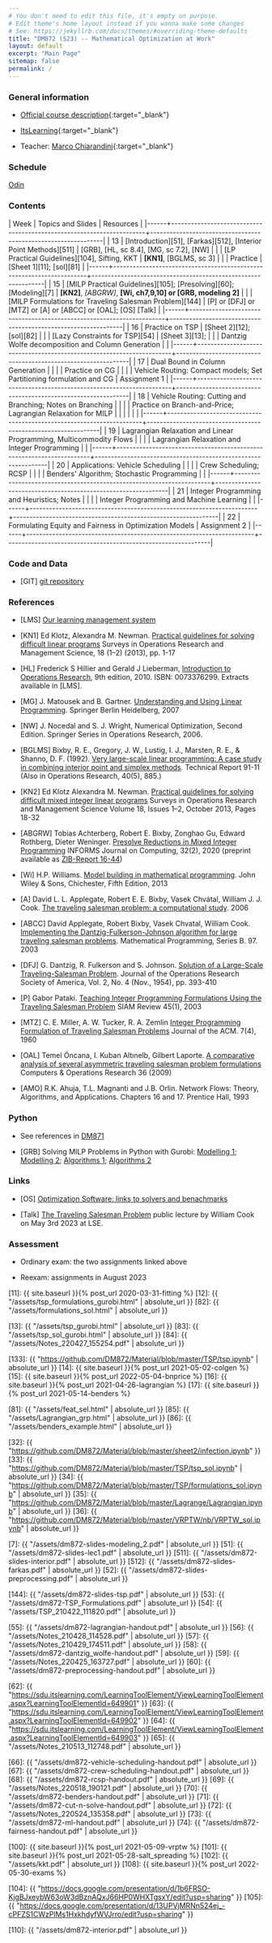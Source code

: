 ```yaml
---
# You don't need to edit this file, it's empty on purpose.
# Edit theme's home layout instead if you wanna make some changes
# See: https://jekyllrb.com/docs/themes/#overriding-theme-defaults
title: "DM872 (S23) -- Mathematical Optimization at Work"
layout: default
excerpt: "Main Page"
sitemap: false
permalink: /
---
```




### General information

- [Official course description](https://odinlister.sdu.dk/fagbesk/internkode/DM872/){:target="_blank"}
  
- [ItsLearning](https://sdu.itslearning.com/main.aspx?CourseID=25676){:target="_blank"}

- Teacher: [Marco Chiarandini](https://imada.sdu.dk/u/march){:target="_blank"}



### Schedule


<p>
<a href="https://skemaplan.sdu.dk/N340032101/f23" target="_blank">Odin</a>
<!-- <a href="https://mitsdu.sdu.dk/skema/activity/N340032101/f22">MitSDU</a> -->
</p>

<!--

<button onclick="myFunction('h1')" class="w3-btn w3-cell
w3-left-align">Overall view <i class="fa fa-caret-down"></i></button>
<div id="h1" class="w3-container w3-hide">

<div class="w3-responsive">

<div w3-include-html="./assets/dm872.html"></div>
<script>
w3.includeHTML();
</script>
</div>
</div>

-->




### Contents




| Week | Topics and Slides                                                    | Resources                                                     |
|------+----------------------------------------------------------------------+---------------------------------------------------------------|
|   13 | [Introduction][51], [Farkas][512], [Interior Point Methods][511]     | [GRB], [HL, sc 8.4], [MG, sc 7.2], [NW]                       |
|      | [LP Practical Guidelines][104],  Sifting, KKT                        | **[KN1]**,   [BGLMS, sc 3]                                    |
|      | Practice                                                             | [Sheet 1][11]; [sol][81]                                      |
|------+----------------------------------------------------------------------+---------------------------------------------------------------|
|   15 | [MILP Practical Guidelines][105]; [Presolving][60]; [Modeling][7]    | **[KN2]**, *[ABGRW]*, **[Wi, ch7,9,10] or [GRB, modeling 2]** |
|      | [MILP Formulations for Traveling Salesman Problem][144]              | [P] or [DFJ] or [MTZ] or [A] or [ABCC] or [OAL]; [OS] [Talk]  |
|------+----------------------------------------------------------------------+---------------------------------------------------------------|
|   16 | Practice on TSP                                                      | [Sheet 2][12];   [sol][82]                                    |
|      | [Lazy Constraints for TSP][54]                                       | [Sheet 3][13];                                                |
|      | Dantzig Wolfe decomposition and Column Generation                    |                                                               |
|------+----------------------------------------------------------------------+---------------------------------------------------------------|
|   17 | Dual Bound in Column Generation                                      |                                                               |
|      | Practice on CG                                                       |                                                               |
|      | Vehicle Routing: Compact models; Set Partitioning formulation and CG | Assignment 1                                                  |
|------+----------------------------------------------------------------------+---------------------------------------------------------------|
|   18 | Vehicle Routing: Cutting and Branching; Notes on Branching           |                                                               |
|      | Practice on Branch-and-Price; Lagrangian Relaxation for MILP         |                                                               |
|      |                                                                      |                                                               |
|------+----------------------------------------------------------------------+---------------------------------------------------------------|
|   19 | Lagrangian Relaxation and Linear Programming, Multicommodity Flows   |                                                               |
|      | Lagrangian Relaxation and Integer Programming                        |                                                               |
|------+----------------------------------------------------------------------+---------------------------------------------------------------|
|   20 | Applications: Vehicle Scheduling                                     |                                                               |
|      | Crew Scheduling; RCSP                                                |                                                               |
|      | Benders' Algorithm; Stochastic Programming                           |                                                               |
|------+----------------------------------------------------------------------+---------------------------------------------------------------|
|   21 | Integer Programming and Heuristics; Notes                            |                                                               |
|      | Integer Programming and Machine Learning                             |                                                               |
|------+----------------------------------------------------------------------+---------------------------------------------------------------|
|   22 | Formulating Equity and Fairness in Optimization Models               | Assignment 2                                                  |
|------+----------------------------------------------------------------------+---------------------------------------------------------------|



### Code and Data

- [GIT] [git repository](https://github.com/DM872/Material/)




### References


- [LMS] [Our learning management system](https://sdu.itslearning.com/main.aspx?CourseID=25676)

- [KN1] Ed Klotz, Alexandra M. Newman. [Practical guidelines for solving
  difficult linear
  programs](https://doi.org/10.1016/j.sorms.2012.11.001) Surveys in
  Operations Research and Management Science, 18 (1–2) (2013), pp. 1-17

- [HL] Frederick S Hillier and Gerald J Lieberman, [Introduction to
  Operations
  Research](http://highered.mcgraw-hill.com/sites/0073376299/information_center_view0/),
  9th edition, 2010. ISBN: 0073376299. Extracts available in [LMS].

- [MG] J. Matousek and
  B. Gartner. [Understanding and Using Linear Programming](http://dx.doi.org/10.1007/978-3-540-30717-4). Springer
  Berlin Heidelberg, 2007

- [NW] J. Nocedal and S. J. Wright, Numerical Optimization, Second Edition. Springer Series in Operations Research, 2006.

- [BGLMS] Bixby, R. E., Gregory, J. W., Lustig, I. J., Marsten, R. E.,
  & Shanno, D. F. (1992). [Very large-scale linear programming: A case
  study in combining interior point and simplex
  methods](https://scholarship.rice.edu/bitstream/handle/1911/101715/TR91-11.pdf). Technical
  Report 91-11 (Also in Operations Research, 40(5), 885.)

- [KN2] Ed Klotz Alexandra M. Newman. [Practical guidelines for solving
  difficult mixed integer linear
  programs](https://doi.org/10.1016/j.sorms.2012.12.001) Surveys in
  Operations Research and Management Science Volume 18, Issues 1–2,
  October 2013, Pages 18-32

 
- [ABGRW] Tobias Achterberg, Robert E. Bixby, Zonghao Gu, Edward
  Rothberg, Dieter Weninger. [Presolve Reductions in Mixed Integer
  Programming](https://doi.org/10.1287/ijoc.2018.0857)
  INFORMS Journal on Computing, 32(2), 2020 (preprint available as
  [ZIB-Report
  16-44](https://opus4.kobv.de/opus4-zib/frontdoor/index/index/docId/6037))
 
- [Wi] H.P. Williams. [Model building in mathematical
  programming](http://site.ebrary.com.proxy1-bib.sdu.dk:2048/lib/sdub/detail.action?docID=10657847). John
  Wiley & Sons, Chichester, Fifth Edition, 2013




- [A] David L. L. Applegate, Robert E. E. Bixby, Vasek Chvátal, William
  J. J. Cook. [The traveling salesman problem: a computational
  study](https://ebookcentral.proquest.com/lib/sdub/detail.action?docID=768550).
  2006

- [ABCC] David Applegate, Robert Bixby, Vasek Chvatal, William
  Cook. [Implementing the Dantzig-Fulkerson-Johnson algorithm for large
  traveling salesman
  problems](https://www.math.uwaterloo.ca/~bico/papers/dfj_mathprog.pdf). Mathematical
  Programming, Series B. 97. 2003

- [DFJ] G. Dantzig, R. Fulkerson and S. Johnson. [Solution of a
  Large-Scale Traveling-Salesman
  Problem](https://www.jstor.org/stable/pdf/166695.pdf). Journal of the
  Operations Research Society of America, Vol. 2, No. 4 (Nov., 1954),
  pp. 393-410

- [P] Gabor Pataki. [Teaching Integer Programming Formulations Using the
  Traveling Salesman
  Problem](https://epubs.siam.org/doi/pdf/10.1137/S00361445023685)
  SIAM Review 45(1), 2003

- [MTZ] C. E. Miller, A. W. Tucker, R. A. Zemlin [Integer Programming
  Formulation of Traveling Salesman
  Problems](https://dl.acm.org/citation.cfm?id=321046)
  Journal of the ACM. 7(4), 1960


- [OAL] Temel Öncana, I. Kuban Altınelb, Gilbert Laporte. [A comparative
  analysis of several asymmetric traveling salesman problem
  formulations](https://doi.org/10.1016/j.cor.2007.11.008) Computers & Operations Research 36 (2009) 


- [AMO] R.K. Ahuja, T.L. Magnanti and J.B. Orlin. Network Flows: Theory,
  Algorithms, and Applications. Chapters 16 and 17. Prentice Hall, 1993 

<!--

- [LD] M.E. Lübbecke, J. Desrosiers [Selected Topics in Column
  Generation](https://doi.org/10.1287/opre.1050.0234). Operations
  Research. Vol. 53, No. 6, 2005


- [Fe] Feillet, D. [A tutorial on column generation and branch-and-price for
  vehicle routing
  problems](https://doi.org/10.1007/s10288-010-0130-z). 4OR-Q J Oper Res
  (2010) 8: 407.

- [Wo] L.A. Wolsey. Integer programming. John Wiley & Sons, New York, USA, 2021

- [BCG] A.A. Bertossi, P. Carraresi and G. Gallo. [On some matching
  problems arising in vehicle scheduling
  models](http://dx.doi.org/10.1002/net.3230170303). Networks, Wiley,
  1987, 17(3), 271-281

- [CG] P. Carraresi and G. Gallo. [Network models for vehicle and crew
  scheduling](http://dx.doi.org/10.1016/0377-2217(84)90068-7). European
  Journal of Operational Research , 1984, 16(2) , 139 - 151

- [TV] Toth P. and Vigo D. (eds) Vehicle routing: Problems, Methods
  and Applications, Second Edition, Society for Industrial and Applied
  Mathematics, 2014

- [C] J. Clausen. [Branch and Bound Algorithms-Principles and
  Examples]({{ "/assets/Clausen1999.pdf" | absolute_url
  }}). 1999. Technical Report. Department of Computer
  Science. University of Copenhagen.




- [Fi] M.L. Fisher. [The Lagrangian Relaxation Method for Solving Integer
  Programming
  Problems](http://dx.doi.org/10.1287/mnsc.1040.0263). Management
  Science, 2004, 50(12), 1861-1871

- [Fi2] M.L. Fisher. [An applications oriented guide to Lagrangian
  relaxation](http://www.cs.uleth.ca/~benkoczi/OR/read/lagrange-relax-introduct-fisher85.pdf)
  Interfaces 15:2, 10-21, 1985.


- [IB] S. Ilker Birbil. [Lagrangian
  Relaxation](https://personal.eur.nl/birbil/bolbilim/teaa/02_Lag_Rel.pdf). 2016

- [JB] J. E. Beasley. [Integer Programming Solution
  Methods](http://people.brunel.ac.uk/~mastjjb/jeb/natcor_ip_rest.pdf). 




- [SGSK] I. Steinzen, V. Gintner, L. Suhl and N. Kliewer. [A Time-Space
  Network Approach for the Integrated Vehicle- and Crew-Scheduling
  Problem with Multiple
  Depots](http://dx.doi.org/10.1287/trsc.1090.0304). Transportation
  Science, 2010, 44(3), 367-382

- [GM] S. Gualandi and F. Malucelli. [Resource Constrained Shortest
  Paths with a Super Additive Objective
  Function](http://dx.doi.org/10.1007/978-3-642-33558-7_24). M. Milano
  (ed.). CP, Springer, 2012, 7514, 299-315



- [DJ] Dirickx YMI & Jennergren LP (1979). [Systems Analysis by
  Multilevel Methods: With Applications to Economics and
  Management](http://pure.iiasa.ac.at/id/eprint/1017/1/XB-79-106.pdf). Chichester,
  UK: John Wiley & Sons. ISBN 978-0-471-27626-5


- Zhang, Ray Jian, [Benders Decomposition: An Easy Example](https://youtu.be/vQzpydNOWDY). 2016. Video

- [FL] M. Fischetti, A. Lodi, [Heuristics in Mixed Integer
  Programming](https://homepages.cwi.nl/~dadush/workshop/discrepancy-ip/papers/heuristics-survey-fischetti-lodi-11.pdf),
  Wiley Encyclopedia of Operations Research and Management Science
  (James J. Cochran ed.), John Wiley & Sons, Vol. 8, 738-747, 2011.


- [BD] Bertsimas, D. and Dunn, J. (2017). [Optimal classification
  trees](https://dx.doi.org/10.1007/s10994-017-5633-9). Machine
  Learning 106(7): 1039–1082.

- [BD2] Bertsimas, D. and Dunn, J. (2019). Machine Learning Under a
  Moden Optimization Lens. Dynamic Ideas LLC.

- [FJ] Fischetti, M. and Jo, J. (2018). [Deep neural networks and
  mixed integer linear
  optimization](https://doi.org/10.1007/s10601-018-9285-6). Constraints
  23: 296–309.

- [CH] Violet (Xinying) Chen and J. N. Hooker. [A Guide to Formulating
  Equity and Fairness in an Optimization
  Model](http://public.tepper.cmu.edu/jnh/equityGuideAOR.pdf). [Video](https://cp2021.lirmm.fr/submissions/2001)

-->

### Python


- See references in [DM871](https://dm871.github.io/)

<!--
- Python tutorial from DM561: 
  - [Part 1](https://dm561.github.io/assets/dm561-lec1.pdf): basics, data types, control flow, std library, OO programming
  - [Part 2](https://dm561.github.io/assets/dm561-lec2.pdf): exceptions, file i/o, numpy
  - [Part 3](https://dm561.github.io/assets/dm561-lec3.pdf): graphics, data viz, pandas

- [P0] [Colab on Python Basics](https://colab.research.google.com/github/DM561/dm561.github.io/blob/master/assets/Python_in_a_Nutshell.ipynb)
-->


- [GRB] Solving MILP Problems in Python with Gurobi: [Modelling 1](https://www.gurobi.com/pdfs/user-events/2017-frankfurt/Modeling-1.pdf); [Modelling 2](https://www.gurobi.com/pdfs/user-events/2017-frankfurt/Modeling-2.pdf);
[Algorithms 1](https://assets.gurobi.com/pdfs/user-events/2017-frankfurt/Algorithms-I.pdf);
[Algorithms 2](https://assets.gurobi.com/pdfs/user-events/2017-frankfurt/Algorithms-II.pdf)



### Links

- [OS] [Optimization Software: links to solvers and benachmarks](https://imada.sdu.dk/u/march/Blog/optimization/software/2023/02/12/optsoft.html)

- [Talk] [The Traveling Salesman Problem](https://www.lse.ac.uk/Events/2023/05/202305031830/salesman)
  public lecture by William Cook on May 3rd 2023 at LSE.

### Assessment

- Ordinary exam: the two assignments linked above

- Reexam: assignments in August 2023





<!--
[10]: {{ "https://colab.research.google.com/github/DM872/Material/blob/master/Python/Python_in_a_Nutshell.ipynb" | absolute_url }}
[11]: {{ "https://github.com/DM872/Material/blob/master/sheet1/Production.ipynb" | absolute_url }}

-->

[11]: {{ site.baseurl }}{% post_url 2020-03-31-fitting %}
[12]: {{ "/assets/tsp_formulations_gurobi.html" | absolute_url }}
[82]: {{ "/assets/formulations_sol.html" | absolute_url }}
<!-- [13]: {{ site.baseurl }}{% post_url 2021-04-15-tsp_formulations %} -->
[13]: {{ "/assets/tsp_gurobi.html" | absolute_url }}
[83]: {{ "/assets/tsp_sol_gurobi.html" | absolute_url }}
[84]: {{ "/assets/Notes_220427_155254.pdf" | absolute_url }}

[133]: {{ "https://github.com/DM872/Material/blob/master/TSP/tsp.ipynb" | absolute_url }}
[14]: {{ site.baseurl }}{% post_url 2021-05-02-colgen %}
[15]: {{ site.baseurl }}{% post_url 2022-05-04-bnprice %}
[16]: {{ site.baseurl }}{% post_url 2021-04-26-lagrangian %}
[17]: {{ site.baseurl }}{% post_url 2021-05-14-benders %}


[81]: {{ "/assets/feat_sel.html" | absolute_url }}
[85]: {{ "/assets/Lagrangian_grp.html" | absolute_url }}
[86]: {{ "/assets/benders_example.html" | absolute_url }}

[32]: {{ "https://github.com/DM872/Material/blob/master/sheet2/infection.ipynb" }}
[33]: {{ "https://github.com/DM872/Material/blob/master/TSP/tsp_sol.ipynb" | absolute_url }}
[34]: {{ "https://github.com/DM872/Material/blob/master/TSP/formulations_sol.ipynb" | absolute_url }}
[35]: {{ "https://github.com/DM872/Material/blob/master/Lagrange/Lagrangian.ipynb" | absolute_url }}
[36]: {{ "https://github.com/DM872/Material/blob/master/VRPTW/nb/VRPTW_sol.ipynb" | absolute_url }}


[7]: {{ "/assets/dm872-slides-modeling_2.pdf" | absolute_url }}
[51]: {{ "/assets/dm872-slides-lec1.pdf" | absolute_url }}
[511]: {{ "/assets/dm872-slides-interior.pdf" | absolute_url }}
[512]: {{ "/assets/dm872-slides-farkas.pdf" | absolute_url }}
[52]: {{ "/assets/dm872-slides-preprocessing.pdf" | absolute_url }}

[144]: {{ "/assets/dm872-slides-tsp.pdf" | absolute_url }}
[53]: {{ "/assets/dm872-TSP_Formulations.pdf" | absolute_url }}
[54]: {{ "/assets/TSP_210422_111820.pdf" | absolute_url }}

[55]: {{ "/assets/dm872-lagrangian-handout.pdf" | absolute_url }}
[56]: {{ "/assets/Notes_210428_114528.pdf" | absolute_url }}
[57]: {{ "/assets/Notes_210429_174511.pdf" | absolute_url }}
[58]: {{ "/assets/dm872-dantzig_wolfe-handout.pdf" | absolute_url }}
[59]: {{ "/assets/Notes_220425_163727.pdf" | absolute_url }}
[60]: {{ "/assets/dm872-preprocessing-handout.pdf" | absolute_url }}

[62]: {{ "https://sdu.itslearning.com/LearningToolElement/ViewLearningToolElement.aspx?LearningToolElementId=649901" }}
[63]: {{ "https://sdu.itslearning.com/LearningToolElement/ViewLearningToolElement.aspx?LearningToolElementId=649902" }}
[64]: {{ "https://sdu.itslearning.com/LearningToolElement/ViewLearningToolElement.aspx?LearningToolElementId=649903" }}
[65]: {{ "/assets/Notes_210513_112748.pdf" | absolute_url }}

[66]: {{ "/assets/dm872-vehicle-scheduling-handout.pdf" | absolute_url }}
[67]: {{ "/assets/dm872-crew-scheduling-handout.pdf" | absolute_url }}
[68]: {{ "/assets/dm872-rcsp-handout.pdf" | absolute_url }}
[69]: {{ "/assets/Notes_220518_190121.pdf" | absolute_url }}
[70]: {{ "/assets/dm872-benders-handout.pdf" | absolute_url }}
[71]: {{ "/assets/dm872-cut-n-solve-handout.pdf" | absolute_url }}
[72]: {{ "/assets/Notes_220524_135358.pdf" | absolute_url }}
[73]: {{ "/assets/dm872-ml-handout.pdf" | absolute_url }}
[74]: {{ "/assets/dm872-fairness-handout.pdf" | absolute_url }}

[100]: {{ site.baseurl }}{% post_url 2021-05-09-vrptw %}
[101]: {{ site.baseurl }}{% post_url 2021-05-28-salt_spreading %}
[102]: {{ "/assets/kkt.pdf" | absolute_url  }}
[108]: {{ site.baseurl }}{% post_url 2022-05-30-exams %}


[104]: {{ "https://docs.google.com/presentation/d/1b6FRSO-KjgBJxeybW63oW3dBznAQxJ66HP0WHXTgsxY/edit?usp=sharing" }}
[105]: {{ "https://docs.google.com/presentation/d/13UPVjMRNn524ej_-cPFZS1CWzPlMs1HxkhdyfWVJrro/edit?usp=sharing" }}


[110]: {{ "/assets/dm872-interior.pdf" | absolute_url }}

<!--
[104]: {{ "/assets/dm872-guidelines_lp.pdf" | absolute_url  }}
[105]: {{ "/assets/dm872-guidelines_milp.pdf" | absolute_url  }}
-->

<!--
[55]: {{ "/assets/dm872-cut-n-solve-handout.pdf" | absolute_url }}
[56]: {{ "/assets/dm872-modeling_2-handout.pdf" | absolute_url }}
[57]: {{ "/assets/dm872-timetabling_2-handout.pdf" | absolute_url }}
[58]: {{ "/assets/dm872-timetabling_3-handout.pdf" | absolute_url }}


[61]: {{ "/assets/dm872-dantzig_wolfe-handout.pdf" | absolute_url }}
[67]: {{ "/assets/dm872-drawings.pdf" | absolute_url }}



[66]: {{ "https://github.com/DM872/Material/blob/master/Python/Sheet2.ipynb" | absolute_url }}

[54]: {{ "/assets/dm872-netflow_plus.pdf" | absolute_url }}

[3]: {{ "https://www.imada.sdu.dk/~marco/Teaching/AY2018-2019/DM872/assets/tsp_sol.html" | absolute_url }}
[4]: {{ "/assets/dm872-cut-n-solve-handout.pdf" | absolute_url }}
[5]: {{ "/assets/dm872-timetabling-handout.pdf" | absolute_url }}



[9]: {{ "/assets/dm872-timetabling-handout.pdf" | absolute_url }}
[10]: {{ "/assets/dm872-theory-handout.pdf" | absolute_url }}

[12]: {{ "/assets/02-CVRP-models.pdf" | absolute_url }}
[13]: {{ "/assets/03-CVRP-CG.pdf" | absolute_url }}
[14]: {{ "/assets/04-CVRP-IntegerSolutionsWithCG.pdf" | absolute_url }}


[19]: {{ "https://www.imada.sdu.dk/~marco/Teaching/AY2018-2019/DM872/assets/Lagrangian.html" | absolute_url }}
[20]: {{ "https://www.imada.sdu.dk/~marco/Teaching/AY2018-2019/DM872/assets/extended.py" | absolute_url }}
[21]: {{ "https://www.imada.sdu.dk/~marco/Teaching/AY2018-2019/DM872/assets/extended_callback.py" | absolute_url }}

[13]: {{ "https://www.imada.sdu.dk/~marco/Teaching/AY2018-2019/DM872/assets/tsp.html" | absolute_url }}


[16]: {{ "https://www.youtube.com/watch?v=vQzpydNOWDY" | absolute_url }}
[17]: {{ site.baseurl }}{% post_url 2020-04-28-timetabling %}


-->
